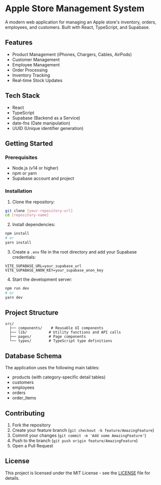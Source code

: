 # Apple Store Management System

A modern web application for managing an Apple store's inventory, orders, employees, and customers. Built with React, TypeScript, and Supabase.

## Features

- Product Management (iPhones, Chargers, Cables, AirPods)
- Customer Management
- Employee Management
- Order Processing
- Inventory Tracking
- Real-time Stock Updates

## Tech Stack

- React
- TypeScript
- Supabase (Backend as a Service)
- date-fns (Date manipulation)
- UUID (Unique identifier generation)

## Getting Started

### Prerequisites

- Node.js (v14 or higher)
- npm or yarn
- Supabase account and project

### Installation

1. Clone the repository:

```bash
git clone [your-repository-url]
cd [repository-name]
```

2. Install dependencies:

```bash
npm install
# or
yarn install
```

3. Create a `.env` file in the root directory and add your Supabase credentials:

```env
VITE_SUPABASE_URL=your_supabase_url
VITE_SUPABASE_ANON_KEY=your_supabase_anon_key
```

4. Start the development server:

```bash
npm run dev
# or
yarn dev
```

## Project Structure

```
src/
  ├── components/    # Reusable UI components
  ├── lib/          # Utility functions and API calls
  ├── pages/        # Page components
  └── types/        # TypeScript type definitions
```

## Database Schema

The application uses the following main tables:

- products (with category-specific detail tables)
- customers
- employees
- orders
- order_items

## Contributing

1. Fork the repository
2. Create your feature branch (`git checkout -b feature/AmazingFeature`)
3. Commit your changes (`git commit -m 'Add some AmazingFeature'`)
4. Push to the branch (`git push origin feature/AmazingFeature`)
5. Open a Pull Request

## License

This project is licensed under the MIT License - see the [LICENSE](LICENSE) file for details.
